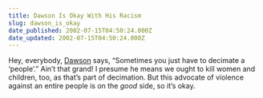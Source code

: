 ```yaml
---
title: Dawson Is Okay With His Racism
slug: dawson_is_okay
date_published: 2002-07-15T04:50:24.000Z
date_updated: 2002-07-15T04:50:24.000Z
---
```


Hey, everybody, [Dawson](http://www.dawsonspeek.com/archives/000212.php#000212) says, “Sometimes you just have to decimate a ‘people’.” Ain’t that grand! I presume he means we ought to kill women and children, too, as that’s part of decimation. But this advocate of violence against an entire people is on the *good* side, so it’s okay.

